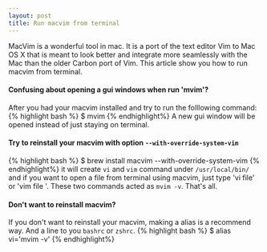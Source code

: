 ```yaml
---
layout: post
title: Run macvim from terminal
---
```


MacVim is a wonderful tool in mac. It is a port of the text editor Vim to Mac OS X that is meant to look better and integrate more seamlessly with the Mac than the older Carbon port of Vim. This article show you how to run macvim from terminal.

#### Confusing about opening a gui windows when run 'mvim'?
After you had your macvim installed and try to run the folllowing command: 
{% highlight bash %}
$ mvim
{% endhighlight%}
A new gui window will be opened instead of just staying on terminal.

#### Try to reinstall your macvim with option `--with-override-system-vim`
{% highlight bash %}
$ brew install macvim --with-override-system-vim
{% endhighlight%}
it will create `vi` and `vim` command under `/usr/local/bin/`
and if you want to open a file from terminal using macvim, just type 'vi file' or 'vim file '. These two commands acted as `mvim -v`. That's all.

#### Don't want to reinstall macvim?
If you don't want to reinstall your macvim, making a alias is a recommend way. And a line to you `bashrc` or `zshrc`.
{% highlight bash %}
$ alias vi='mvim -v'
{% endhighlight%}
